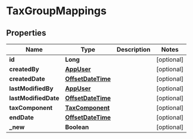 # TaxGroupMappings

## Properties
Name | Type | Description | Notes
------------ | ------------- | ------------- | -------------
**id** | **Long** |  |  [optional]
**createdBy** | [**AppUser**](AppUser.md) |  |  [optional]
**createdDate** | [**OffsetDateTime**](OffsetDateTime.md) |  |  [optional]
**lastModifiedBy** | [**AppUser**](AppUser.md) |  |  [optional]
**lastModifiedDate** | [**OffsetDateTime**](OffsetDateTime.md) |  |  [optional]
**taxComponent** | [**TaxComponent**](TaxComponent.md) |  |  [optional]
**endDate** | [**OffsetDateTime**](OffsetDateTime.md) |  |  [optional]
**_new** | **Boolean** |  |  [optional]
